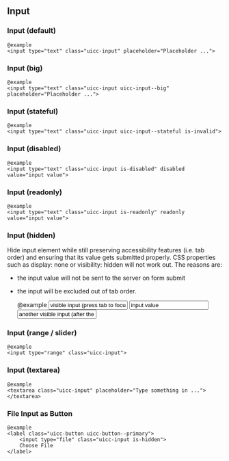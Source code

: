 ## Input

### Input (default)
  
    @example
    <input type="text" class="uicc-input" placeholder="Placeholder ...">

### Input (big)
  
    @example
    <input type="text" class="uicc-input uicc-input--big" placeholder="Placeholder ...">

### Input (stateful)
  
    @example
    <input type="text" class="uicc-input uicc-input--stateful is-invalid">

### Input (disabled)

    @example
    <input type="text" class="uicc-input is-disabled" disabled value="input value">
    
### Input (readonly)

    @example
    <input type="text" class="uicc-input is-readonly" readonly value="input value">
    
### Input (hidden)

Hide input element while still preserving accessibility features (i.e. tab order) and ensuring that its value gets submitted properly.
CSS properties such as display: none or visibility: hidden will not work out. The reasons are:
* the input value will not be sent to the server on form submit
* the input will be excluded out of tab order.


    @example
    <input type="text" class="uicc-input" value="visible input (press tab to focus next input - the hidden one)"> 
    <input type="text" class="uicc-input is-hidden" value="input value">
    <input type="text" class="uicc-input" value="another visible input (after the hidden one)">

### Input (range / slider)
  
    @example
    <input type="range" class="uicc-input">

### Input (textarea)
  
    @example
    <textarea class="uicc-input" placeholder="Type something in ..."></textarea>

### File Input as Button

    @example
    <label class="uicc-button uicc-button--primary">
        <input type="file" class="uicc-input is-hidden">
        Choose File
    </label>